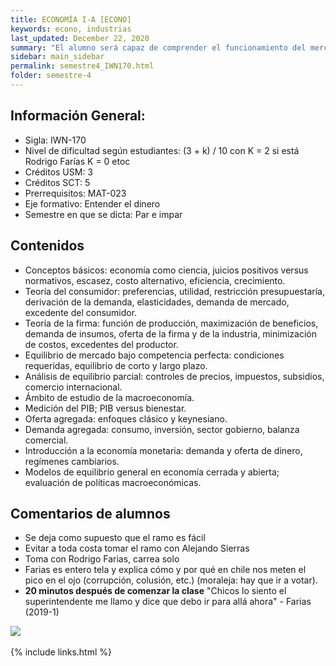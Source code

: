 ```yaml
---
title: ECONOMÍA I-A [ECONO]
keywords: econo, industrias
last_updated: December 22, 2020
summary: "El alumno será capaz de comprender el funcionamiento del mercado en equilibrio parcial, con énfasis en las condiciones de competencia perfecta y en menor medida bajo condiciones de competencia imperfecta y comprender y analizar el funcionamiento de la economía a nivel agregado, a través del comportamiento de sus principales variables: producto, nivel de precios, empleo, cuentas externas, tasas de interés y tipo de cambio."
sidebar: main_sidebar
permalink: semestre4_IWN170.html
folder: semestre-4
---
```



## Información General:
* Sigla: IWN-170
* Nivel de dificultad según estudiantes: (3 + k) / 10 con K = 2 si está Rodrigo Farías K = 0 etoc
* Créditos USM: 3
* Créditos SCT: 5
* Prerrequisitos: MAT-023
* Eje formativo: Entender el dinero
* Semestre en que se dicta: Par e impar


## Contenidos

* Conceptos básicos: economía como ciencia, juicios positivos versus normativos, escasez, costo alternativo, eficiencia, crecimiento.
* Teoría del consumidor: preferencias, utilidad, restricción presupuestaría, derivación de la demanda, elasticidades, demanda de mercado, excedente del consumidor.
* Teoría de la firma: función de producción, maximización de beneficios, demanda de insumos, oferta de la firma y de la industria, minimización de costos, excedentes del productor.
* Equilibrio de mercado bajo competencia perfecta: condiciones requeridas, equilibrio de corto y largo plazo.
* Análisis de equilibrio parcial: controles de precios, impuestos, subsidios, comercio internacional.
* Ámbito de estudio de la macroeconomía.
* Medición del PIB; PIB versus bienestar.
* Oferta agregada: enfoques clásico y keynesiano.
* Demanda agregada: consumo, inversión, sector gobierno, balanza comercial.
* Introducción a la economía monetaria: demanda y oferta de dinero, regímenes cambiarios.
* Modelos de equilibrio general en economía cerrada y abierta; evaluación de políticas macroeconómicas.


## Comentarios de alumnos

* Se deja como supuesto que el ramo es fácil
* Evitar a toda costa tomar el ramo con Alejando Sierras
* Toma con Rodrigo Farias, carrea solo
* Farias es entero tela y explica cómo y por qué en chile nos meten el pico en el ojo (corrupción, colusión, etc.) (moraleja: hay que ir a votar).
* **20 minutos después de comenzar la clase** "Chicos lo siento el superintendente me llamo y dice que debo ir para allá ahora" - Farias (2019-1)

<div class="text-center mb-3">
    <img src="{{ site.baseurl }}/images/semestre4/comic_sans.png">
</div><br>
{% include links.html %}
